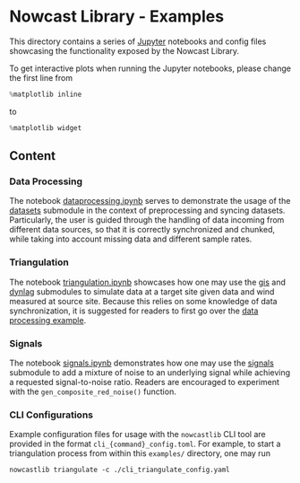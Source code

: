 # Nowcast Library - Examples

This directory contains a series of [Jupyter](https://jupyter.org/) notebooks
and config files showcasing the functionality exposed by the Nowcast Library.

To get interactive plots when running the Jupyter notebooks, please change the
first line from

```python
%matplotlib inline
```

to

```python
%matplotlib widget
```

## Content

### Data Processing

The notebook [dataprocessing.ipynb](./dataprocessing.ipynb) serves to
demonstrate the usage of the [datasets](../nowcastlib/datasets.py) submodule in
the context of preprocessing and syncing datasets. Particularly, the user is
guided through the handling of data incoming from different data sources, so
that it is correctly synchronized and chunked, while taking into account missing
data and different sample rates.

### Triangulation

The notebook [triangulation.ipynb](./triangulation.ipynb) showcases how one may
use the [gis](../nowcastlib/gis.py) and [dynlag](../nowcastlib/dynlag.py)
submodules to simulate data at a target site given data and wind measured at
source site. Because this relies on some knowledge of data synchronization, it
is suggested for readers to first go over the
[data processing example](./dataprocessing.ipynb).

### Signals

The notebook [signals.ipynb](./signals.ipynb) demonstrates how one may use the
[signals](../nowcastlib/signals.py) submodule to add a mixture of noise to an
underlying signal while achieving a requested signal-to-noise ratio. Readers are
encouraged to experiment with the `gen_composite_red_noise()` function.

### CLI Configurations

Example configuration files for usage with the `nowcastlib` CLI tool are
provided in the format `cli_{command}_config.toml`. For example, to start a
triangulation process from within this `examples/` directory, one may run

```console
nowcastlib triangulate -c ./cli_triangulate_config.yaml
```
